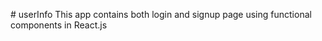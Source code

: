 #   u s e r I n f o 
 
This app contains both login and signup page using functional components in React.js 
